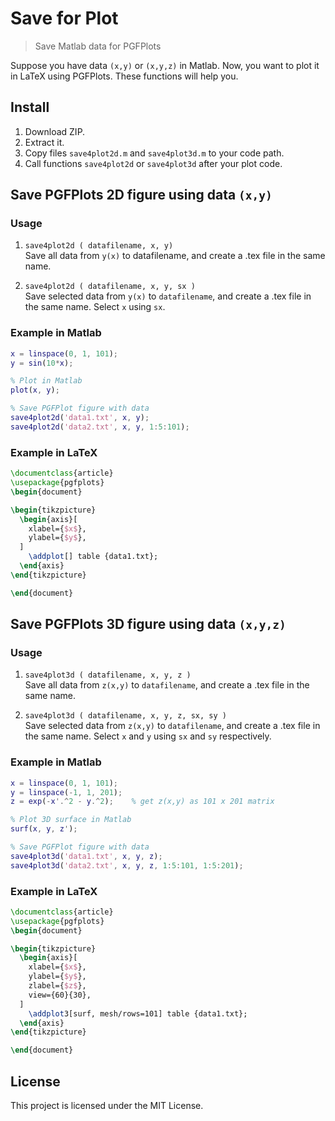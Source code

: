 # Save for Plot

> Save Matlab data for PGFPlots

Suppose you have data `(x,y)` or `(x,y,z)` in Matlab. Now, you want to plot it in LaTeX using PGFPlots. These functions will help you.

## Install

1. Download ZIP.
2. Extract it.
3. Copy files `save4plot2d.m` and `save4plot3d.m` to your code path.
4. Call functions `save4plot2d` or `save4plot3d` after your plot code.

## Save PGFPlots 2D figure using data `(x,y)`

### Usage

1. `save4plot2d ( datafilename, x, y)`  
    Save all data from `y(x)` to datafilename,
    and create a .tex file in the same name.

2. `save4plot2d ( datafilename, x, y, sx )`  
    Save selected data from `y(x)` to `datafilename`,
    and create a .tex file in the same name.
    Select `x` using `sx`.

### Example in Matlab

~~~~matlab
x = linspace(0, 1, 101);
y = sin(10*x);

% Plot in Matlab
plot(x, y);

% Save PGFPlot figure with data
save4plot2d('data1.txt', x, y);
save4plot2d('data2.txt', x, y, 1:5:101);
~~~~

### Example in LaTeX

~~~~latex
\documentclass{article}
\usepackage{pgfplots}
\begin{document}

\begin{tikzpicture}
  \begin{axis}[
    xlabel={$x$},
    ylabel={$y$},
  ]
    \addplot[] table {data1.txt};
  \end{axis}
\end{tikzpicture}

\end{document}
~~~~

## Save PGFPlots 3D figure using data `(x,y,z)`

### Usage

1. `save4plot3d ( datafilename, x, y, z )`  
    Save all data from `z(x,y)` to `datafilename`,
    and create a .tex file in the same name.
    
2. `save4plot3d ( datafilename, x, y, z, sx, sy )`  
    Save selected data from `z(x,y)` to `datafilename`,
    and create a .tex file in the same name.
    Select `x` and `y` using `sx` and `sy` respectively.

### Example in Matlab

~~~~matlab
x = linspace(0, 1, 101);
y = linspace(-1, 1, 201);
z = exp(-x'.^2 - y.^2);    % get z(x,y) as 101 x 201 matrix

% Plot 3D surface in Matlab
surf(x, y, z');

% Save PGFPlot figure with data
save4plot3d('data1.txt', x, y, z);
save4plot3d('data2.txt', x, y, z, 1:5:101, 1:5:201);
~~~~

### Example in LaTeX

~~~~latex
\documentclass{article}
\usepackage{pgfplots}
\begin{document}

\begin{tikzpicture}
  \begin{axis}[
    xlabel={$x$},
    ylabel={$y$},
    zlabel={$z$},
    view={60}{30},
  ]
    \addplot3[surf, mesh/rows=101] table {data1.txt};
  \end{axis}
\end{tikzpicture}

\end{document}
~~~~

## License

This project is licensed under the MIT License.
